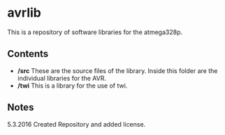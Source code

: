 # avrlib
This is a repository of software libraries for the atmega328p.
## Contents
 * __/src__ These are the source files of the library. Inside this folder are the individual libraries for the AVR.
  * __/twi__ This is a library for the use of twi.

## Notes
5.3.2016
Created Repository and added license.
